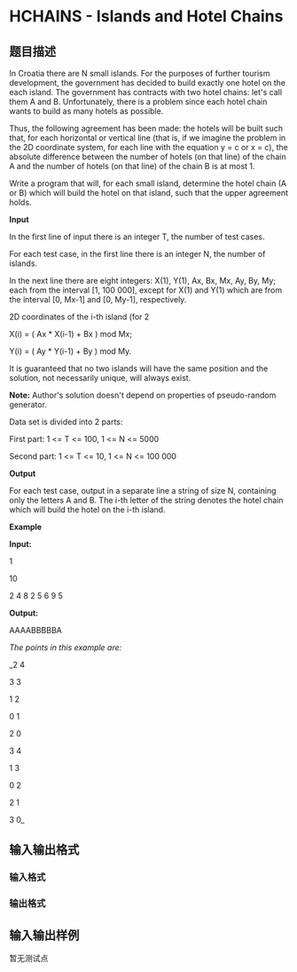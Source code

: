 # HCHAINS - Islands and Hotel Chains

## 题目描述

In Croatia there are N small islands. For the purposes of further tourism development, the government has decided to build exactly one hotel on the each island. The government has contracts with two hotel chains: let's call them A and B. Unfortunately, there is a problem since each hotel chain wants to build as many hotels as possible.

Thus, the following agreement has been made: the hotels will be built such that, for each horizontal or vertical line (that is, if we imagine the problem in the 2D coordinate system, for each line with the equation y = c or x = c), the absolute difference between the number of hotels (on that line) of the chain A and the number of hotels (on that line) of the chain B is at most 1.

Write a program that will, for each small island, determine the hotel chain (A or B) which will build the hotel on that island, such that the upper agreement holds.

**Input**

In the first line of input there is an integer T, the number of test cases.

For each test case, in the first line there is an integer N, the number of islands.

In the next line there are eight integers: X(1), Y(1), Ax, Bx, Mx, Ay, By, My; each from the interval \[1, 100 000\], except for X(1) and Y(1) which are from the interval \[0, Mx-1\] and \[0, My-1\], respectively.

2D coordinates of the i-th island (for 2

X(i) = ( Ax \* X(i-1) + Bx ) mod Mx;

Y(i) = ( Ay \* Y(i-1) + By ) mod My.

It is guaranteed that no two islands will have the same position and the solution, not necessarily unique, will always exist.

**Note:** Author's solution doesn't depend on properties of pseudo-random generator.

Data set is divided into 2 parts:

First part: 1 <= T <= 100, 1 <= N <= 5000

Second part: 1 <= T <= 10, 1 <= N <= 100 000

**Output**

For each test case, output in a separate line a string of size N, containing only the letters A and B. The i-th letter of the string denotes the hotel chain which will build the hotel on the i-th island.

**Example**

**Input:**

1

10

2 4 8 2 5 6 9 5

**Output:**

AAAABBBBBA

_The points in this example are:_

_2 4

3 3

1 2

0 1

2 0

3 4

1 3

0 2

2 1

3 0_

## 输入输出格式

### 输入格式

### 输出格式

## 输入输出样例

暂无测试点

